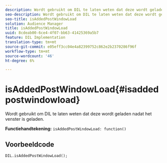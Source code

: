 ```yaml
---
description: Wordt gebruikt om DIL te laten weten dat deze wordt geladen nadat het venster is geladen.
seo-description: Wordt gebruikt om DIL te laten weten dat deze wordt geladen nadat het venster is geladen.
seo-title: isAddedPostWindowLoad
solution: Audience Manager
title: isAddedPostWindowLoad
uuid: 8cdeab00-6ce4-4f07-bb63-41425369a5b7
feature: DIL Implementation
translation-type: tm+mt
source-git-commit: e05eff3cc04e4a82399752c862e2b2370286f96f
workflow-type: tm+mt
source-wordcount: '46'
ht-degree: 6%

---
```



# isAddedPostWindowLoad{#isaddedpostwindowload}

Wordt gebruikt om DIL te laten weten dat deze wordt geladen nadat het venster is geladen.

**Functiehandtekening:** `isAddedPostWindowLoad: function()`

<!--
r_dil_added_post_window_load.xml
-->

## Voorbeeldcode

```
DIL.isAddedPostWindowLoad();
```
